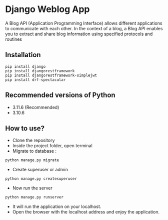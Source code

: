 # Django Weblog App

A Blog API (Application Programming Interface) allows different applications to communicate with each
other. In the context of a blog, a Blog API enables you to extract and share blog information using
specified protocols and routines

## Installation
```
pip install django
pip install djangorestframework
pip install djangorestframework-simplejwt
pip install drf-spectacular
```
## Recommended versions of Python
- 3.11.6 (Recommended)
- 3.10.6

## How to use?
- Clone the repository
- Inside the project folder, open terminal
- Migrate to database :
```
python manage.py migrate
```
- Create superuser or admin
```
python manage.py createsuperuser
```
- Now run the server 
```
python manage.py runserver
```
- It will run the application on your localhost.
- Open the browser with the localhost address and enjoy the application.